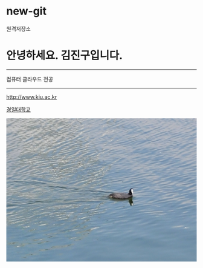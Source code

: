# new-git
원격저장소

# 안녕하세요. 김진구입니다.

---------

컴퓨터 클라우드 전공

---------

<http://www.kiu.ac.kr>

[경일대학교](http://www.kiu.ac.kr)

![나의 사진](./이미지/사진.jpg)
